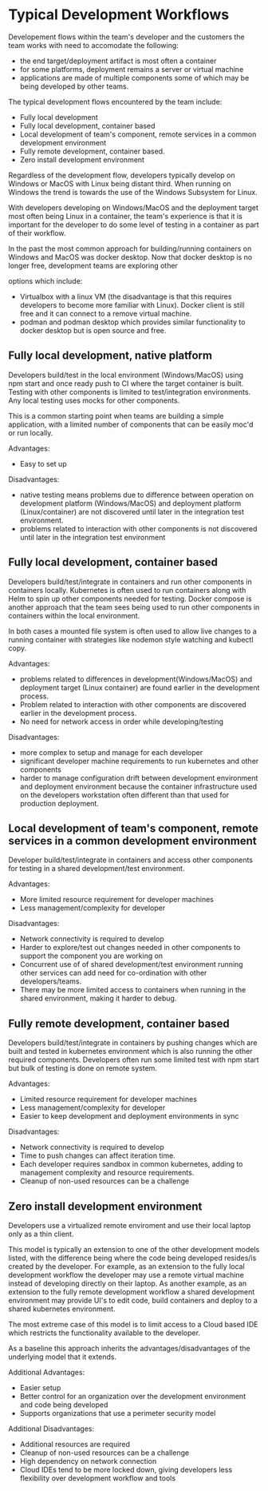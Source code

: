 ﻿# Typical Development Workflows

Developement flows within the team's developer and the customers the team works
with need to accomodate the following:

* the end target/deployment artifact is most often a container
* for some platforms, deployment remains a server or virtual machine
* applications are made of multiple components some of which may be being developed
  by other teams.

The typical development flows encountered by the team include:

* Fully local development
* Fully local development, container based
* Local development of team's component, remote services in a common development environment
* Fully remote development, container based.
* Zero install development environment

Regardless of the development flow, developers typically develop on Windows or MacOS with Linux being
distant third. When running on Windows the trend is towards the use of the Windows Subsystem for Linux.

With developers developing on Windows/MacOS and the deployment target most often being Linux in
a container, the team's experience is that it is important for the developer to do some level of
testing in a container as part of their workflow.

In the past the most common approach for building/running containers on Windows and MacOS
was docker desktop. Now that docker desktop is no longer free, development teams are exploring other

options which include:
* Virtualbox with a linux VM (the disadvantage is that this requires developers to become more
  familiar with Linux). Docker client is still free and it can connect to a remove virtual
  machine.
* podman and podman desktop which provides similar functionality to docker desktop but is
  open source and free.

## Fully local development, native platform

Developers build/test in the local environment (Windows/MacOS) using npm start and once
ready push to CI where the target container is built. Testing with other components
is limited to test/integration environments. Any local testing uses mocks for other components.

This is a common starting point when teams are building a simple application, with a limited
number of components that can be easily moc'd or run locally.

Advantages:
* Easy to set up

Disadvantages:
* native testing means problems due to difference between operation on development
  platform (Windows/MacOS) and deployment platform (Linux/container) are not
  discovered until later in the integration test environment.
* problems related to interaction with other components is not discovered until later
  in the integration test environment

## Fully local development, container based

Developers build/test/integrate in containers and run other components in containers
locally. Kubernetes is often used to run containers along with Helm to spin up other
components needed for testing. Docker compose is another approach that the team 
sees being used to run other components in containers within the local environment.

In both cases a mounted file system is often used to allow live
changes to a running container with strategies like nodemon style watching and
kubectl copy.

Advantages:
* problems related to differences in development(Windows/MacOS) and deployment 
  target (Linux container) are found earlier in the development process.
* Problem related to interaction with other components are discovered earlier
  in the development process.
* No need for network access in order while developing/testing 

Disadvantages:
* more complex to setup and manage for each developer
* significant developer machine requirements to run kubernetes and other components
* harder to manage configuration drift between development environment and
  deployment environment because the container infrastructure used on the developers
  workstation often different than that used for production deployment.

## Local development of team's component, remote services in a common development environment

Developer build/test/integrate in containers and access other components for
testing in a shared development/test environment. 

Advantages:
* More limited resource requirement for developer machines
* Less management/complexity for developer

Disadvantages:
* Network connectivity is required to develop
* Harder to explore/test out changes needed in other components to support
  the component you are working on
* Concurrent use of of shared development/test environment running other
  services can add need for co-ordination with other developers/teams. 
* There may be more limited access to containers when running in the
  shared environment, making it harder to debug.

## Fully remote development, container based

Developers build/test/integrate in containers by pushing changes which are built and
tested in kubernetes environment which is also running the other required components.
Developers often run some limited test with npm start but bulk of testing is done
on remote system.

Advantages:
* Limited resource requirement for developer machines
* Less management/complexity for developer
* Easier to keep development and deployment environments in sync

Disadvantages:
* Network connectivity is required to develop
* Time to push changes can affect iteration time.
* Each developer requires sandbox in common kubernetes, adding to management
  complexity and resource requirements.
* Cleanup of non-used resources can be a challenge
  
## Zero install development environment

Developers use a virtualized remote enviroment and use their local laptop
only as a thin client.

This model is typically an extension to one of the other
development models listed, with the difference being where the code being
developed resides/is created by the developer. For example, as an extension
to the fully local development workflow the developer may use a
remote virtual machine instead of developing directly on their laptop.
As another example, as an extension to the fully remote development workflow a
shared development environment may provide UI's to edit code, build
containers and deploy to a shared kubernetes environment.

The most extreme case of this model is to limit access to a Cloud based IDE
which restricts the functionality available to the developer.

As a baseline this approach inherits the advantages/disadvantages of
the underlying model that it extends.

Additional Advantages:
* Easier setup
* Better control for an organization over the development environment
  and code being developed
* Supports organizations that use a perimeter security model

Additional Disadvantages:
* Additional resources are required
* Cleanup of non-used resources can be a challenge
* High dependency on network connection
* Cloud IDEs tend to be more locked down, giving developers less
  flexibility over development workflow and tools
